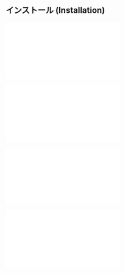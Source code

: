 ## インストール (Installation)

![Installation_41_GotoTemplate](../../../../sharedTemplate/installation/Installation_41_GotoTemplate.md)

![Installation_52_VersionUp](../installation/Installation_52_VersionUp.md)

![Installation_51_ProUpgradeTemplate](../../../../sharedTemplate/installation/Installation_51_ProUpgradeTemplate.md)

![Installation_42_OmikujiWordParty](./Installation_42_OmikujiWordParty.md)
